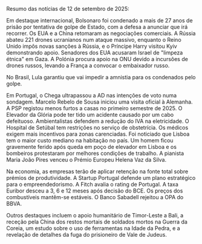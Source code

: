 Resumo das notícias de 12 de setembro de 2025:

Em destaque internacional, Bolsonaro foi condenado a mais de 27 anos de prisão por tentativa de golpe de Estado, com a defesa a anunciar que irá recorrer. Os EUA e a China retomaram as negociações comerciais. A Rússia abateu 221 drones ucranianos num ataque massivo, enquanto o Reino Unido impôs novas sanções à Rússia, e o Príncipe Harry visitou Kyiv demonstrando apoio. Senadores dos EUA acusaram Israel de "limpeza étnica" em Gaza. A Polónia procura apoio na ONU devido a incursões de drones russos, levando a França a convocar o embaixador russo.

No Brasil, Lula garantiu que vai impedir a amnistia para os condenados pelo golpe.

Em Portugal, o Chega ultrapassou a AD nas intenções de voto numa sondagem. Marcelo Rebelo de Sousa iniciou uma visita oficial à Alemanha. A PSP registou menos furtos a casas no primeiro semestre de 2025. O Elevador da Glória pode ter tido um acidente causado por um cabo defeituoso. Ambientalistas defendem a redução do IVA na eletricidade. O Hospital de Setúbal tem restrições no serviço de obstetrícia. Os médicos exigem mais incentivos para zonas carenciadas. Foi noticiado que Lisboa tem o maior custo mediano na habitação no país. Um homem ficou gravemente ferido após queda em poço de elevador em Lisboa e os bombeiros protestaram por melhores condições de trabalho. A pianista Maria João Pires venceu o Prémio Europeu Helena Vaz da Silva.

Na economia, as empresas terão de aplicar retenção na fonte total sobre prémios de produtividade. A Startup Portugal defende um plano estratégico para o empreendedorismo. A Fitch avalia o rating de Portugal. A taxa Euribor desceu a 3, 6 e 12 meses após decisão do BCE. Os preços dos combustíveis mantêm-se estáveis. O Banco Sabadell rejeitou a OPA do BBVA.

Outros destaques incluem o apoio humanitário de Timor-Leste a Bali, a receção pela China dos restos mortais de soldados mortos na Guerra da Coreia, um estudo sobre o uso de ferramentas na Idade da Pedra, e a revelação de detalhes da fuga do prisioneiro de Vale de Judeus.